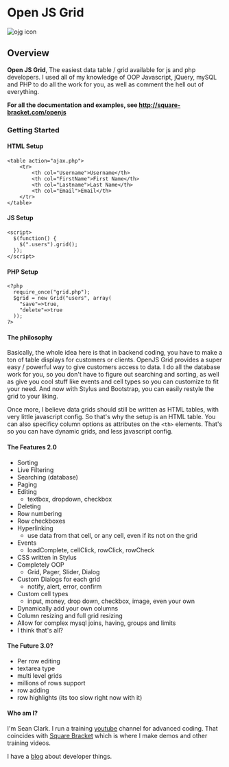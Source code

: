 # Open JS Grid

![ojg icon](http://square-bracket.com/images/img/openjsgrid.png)

## Overview

**Open JS Grid**, The easiest data table / grid available for js and php developers.  I used all of my knowledge of OOP Javascript, jQuery, mySQL and PHP to do all the work for you, as well as comment the hell out of everything.

**For all the documentation and examples, see <http://square-bracket.com/openjs>**

### Getting Started

#### HTML Setup

	<table action="ajax.php">
     	<tr>
     		<th col="Username">Username</th>
     		<th col="FirstName">First Name</th>
     		<th col="Lastname">Last Name</th>
     		<th col="Email">Email</th>
		</tr>
	</table>
	
#### JS Setup

	<script>
      $(function() {
        $(".users").grid();
      });
    </script>


#### PHP Setup

	<?php
      require_once("grid.php");
      $grid = new Grid("users", array(
        "save"=>true,
        "delete"=>true
      ));
    ?>

#### The philosophy

Basically, the whole idea here is that in backend coding, you have to make a ton of table displays for customers or clients.  OpenJS Grid provides a super easy / powerful way to give customers access to data.  I do all the database work for you, so you don't have to figure out searching and sorting, as well as give you cool stuff like events and cell types so you can customize to fit your need. And now with Stylus and Bootstrap, you can easily restyle the grid to your liking.

Once more, I believe data grids should still be written as HTML tables, with very little javascript config.  So that's why the setup is an HTML table. You can also specificy column options as attributes on the `<th>` elements. That's so you can have dynamic grids, and less javascript config.

#### The Features 2.0

- Sorting
- Live Filtering
- Searching (database)
- Paging
- Editing
	- textbox, dropdown, checkbox
- Deleting
- Row numbering
- Row checkboxes
- Hyperlinking
	- use data from that cell, or any cell, even if its not on the grid
- Events 
	- loadComplete, cellClick, rowClick, rowCheck
- CSS written in Stylus
- Completely OOP
	- Grid, Pager, Slider, Dialog
- Custom Dialogs for each grid
	- notify, alert, error, confirm
- Custom cell types
	- input, money, drop down, checkbox, image, even your own
- Dynamically add your own columns
- Column resizing and full grid resizing
- Allow for complex mysql joins, having, groups and limits
- I think that's all?

#### The Future 3.0?

- Per row editing
- textarea type
- multi level grids
- millions of rows support
- row adding
- row highlights (its too slow right now with it)

#### Who am I?

I'm Sean Clark.  I run a training [youtube](http://youtube.com/optikalefxx) channel for advanced coding. That coincides with [Square Bracket](http://square-bracket.com) which is where I make demos and other training videos.

I have a [blog](http://sean-optikalefx.blogspot.com/>) about developer things.
